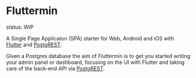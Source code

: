 # Fluttermin

status: WIP

A Single Page Applicaton (SPA) starter for Web, Android and iOS with [Flutter](https://flutter.dev)
and [PostgREST](https://postgrest.org/en/stable/).

Given a Postgres database the aim of Fluttermin is to get you started writing your
admin panel or dashboard, focusing on the UI with Flutter and taking care of the back-end
API via [PostgREST](https://postgrest.org/en/stable/).

